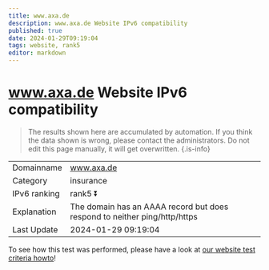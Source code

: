 ```yaml
---
title: www.axa.de
description: www.axa.de Website IPv6 compatibility
published: true
date: 2024-01-29T09:19:04
tags: website, rank5
editor: markdown
---
```


# www.axa.de Website IPv6 compatibility

> The results shown here are accumulated by automation. If you think the data shown is wrong, please contact the administrators. 
> Do not edit this page manually, it will get overwritten.
{.is-info}


|   |   |
| - | - |
| Domainname | www.axa.de
| Category | insurance |
| IPv6 ranking | rank5 :arrow_double_down: |
| Explanation | The domain has an AAAA record but does respond to neither ping/http/https |
| Last Update | 2024-01-29 09:19:04 |

To see how this test was performed, please have a look at [our website test criteria howto](/howto/testcriteria/website)!

